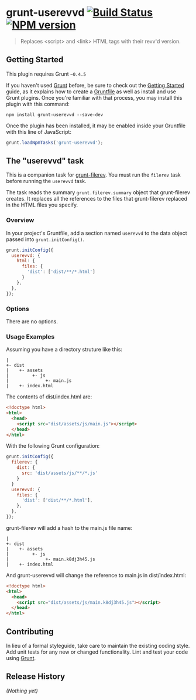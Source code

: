# grunt-userevvd [![Build Status](http://img.shields.io/travis/kylerush/grunt-userevvd.svg?style=flat)](https://github.com/kylerush/grunt-userevvd) [![NPM version](https://badge.fury.io/js/grunt-userevvd.svg)](http://badge.fury.io/js/grunt-userevvd)

> Replaces &lt;script&gt; and &lt;link&gt; HTML tags with their revv'd version.

## Getting Started
This plugin requires Grunt `~0.4.5`

If you haven't used [Grunt](http://gruntjs.com/) before, be sure to check out the [Getting Started](http://gruntjs.com/getting-started) guide, as it explains how to create a [Gruntfile](http://gruntjs.com/sample-gruntfile) as well as install and use Grunt plugins. Once you're familiar with that process, you may install this plugin with this command:

```shell
npm install grunt-userevvd --save-dev
```

Once the plugin has been installed, it may be enabled inside your Gruntfile with this line of JavaScript:

```js
grunt.loadNpmTasks('grunt-userevvd');
```

## The "userevvd" task

This is a companion task for [grunt-filerev](https://github.com/yeoman/grunt-filerev). You must run the `filerev` task before running the `userevvd` task.

The task reads the summary `grunt.filerev.summary` object that grunt-filerev creates. It replaces all the references to the files that grunt-filerev replaced in the HTML files you specify.

### Overview
In your project's Gruntfile, add a section named `userevvd` to the data object passed into `grunt.initConfig()`.

```js
grunt.initConfig({
  userevvd: {
    html: {
      files: {
        'dist': ['dist/**/*.html']
      }
    },
  },
});
```

### Options

There are no options.

### Usage Examples

Assuming you have a directory struture like this:

```
|
+- dist
|    +- assets
|         +- js
|              +- main.js
|    +- index.html
```

The contents of dist/index.html are:

```html
<!doctype html>
<html>
  <head>
    <script src="dist/assets/js/main.js"></script>
  </head>
</html>
```

With the following Grunt configuration:

```js
grunt.initConfig({
  filerev: {
    dist: {
      src: 'dist/assets/js/**/*.js'
    }
  }
  userevvd: {
    files: {
      'dist': ['dist/**/*.html'],
    },
  },
});
```

grunt-filerev will add a hash to the main.js file name:

```
|
+- dist
|    +- assets
|         +- js
|              +- main.k8dj3h45.js
|    +- index.html
```

And grunt-userevvd will change the reference to main.js in dist/index.html:

```html
<!doctype html>
<html>
  <head>
    <script src="dist/assets/js/main.k8dj3h45.js"></script>
  </head>
</html>
```

## Contributing
In lieu of a formal styleguide, take care to maintain the existing coding style. Add unit tests for any new or changed functionality. Lint and test your code using [Grunt](http://gruntjs.com/).

## Release History
_(Nothing yet)_
